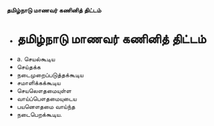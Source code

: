 **தமிழ்நாடு மாணவர் கணினித் திட்டம்**
- # தமிழ்நாடு மாணவர் கணினித் திட்டம்
- a. செயல்கூடிய
- செய்தக்க
- நடைமுறைப்படுத்தக்கூடிய
- சமாளிக்கக்கூடிய
- செயலௌதமையுள்ள
- வாய்ப்பௌதமையுடைய
- பயனௌதமை வாய்ந்த
- நடைபெறக்கூடிய.

